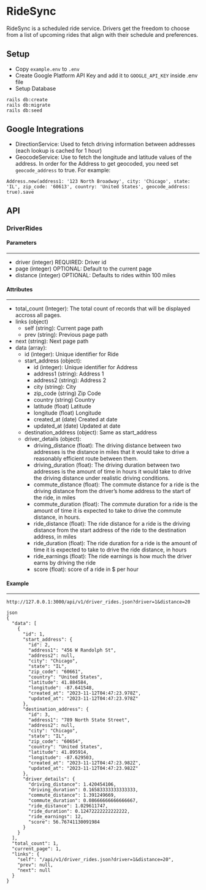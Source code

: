 # RideSync

RideSync is a scheduled ride service. Drivers get the freedom to choose from a list of upcoming rides that align with their schedule and preferences.

## Setup

- Copy `example.env` to `.env`
- Create Google Platform API Key and add it to  `GOOGLE_API_KEY` inside .env file
- Setup Database
```
rails db:create
rails db:migrate
rails db:seed
```

## Google Integrations

- DirectionService: Used to fetch driving information between addresses (each lookup is cached for 1 hour)
- GeocodeService: Use to fetch the longitude and latitude values of the address. In order for the Address to get geocoded, you need set `geocode_address` to true.  For example:
```
Address.new(address1: '123 North Broadway', city: 'Chicago', state: 'IL', zip_code: '60613', country: 'United States', geocode_address: true).save
```

## API

### DriverRides

#### Parameters
---
- driver (integer) REQUIRED:  Driver id
- page (integer) OPTIONAL: Default to the current page
- distance (integer) OPTIONAL: Defaults to rides within 100 miles

#### Attributes
---
- total_count (Integer): The total count of records that will be displayed accross all pages.
- links (object)
  - self (string): Current page path
  - prev (string): Previous page path
-  next (string): Next page path
- data (array):
  - id (integer): Unique identifier for Ride
  - start_address (object):
    - id (integer): Unique identifier for Address
    - address1 (string): Address 1
    - address2 (string): Address 2
    - city (string): City
    - zip_code (string) Zip Code
    - country (string) Country
    - latitude (float) Latitude
    - longitude (float) Longitude
    - created_at (date) Created at date
    - updated_at (date) Updated at date
  - destination_address (object): Same as start_address
  - driver_details (object):
    - driving_distance (float): The driving distance between two addresses is the distance in miles that it would take
to drive a reasonably efficient route between them.
    - driving_duration (float): The driving duration between two addresses is the amount of time in hours it would
take to drive the driving distance under realistic driving conditions.
    - commute_distance (float): The commute distance for a ride is the driving distance from the driver’s home address
to the start of the ride, in miles
    - commute_duration (float): The commute duration for a ride is the amount of time it is expected to take to drive the
commute distance, in hours.
    - ride_distance (float): The ride distance for a ride is the driving distance from the start address of the ride to
the destination address, in miles
    - ride_duration (float): The ride duration for a ride is the amount of time it is expected to take to drive the ride
distance, in hours
    - ride_earnings (float): The ride earnings is how much the driver earns by driving the ride
    - score (float): score of a ride in $ per hour


#### Example
---

```
http://127.0.0.1:3000/api/v1/driver_rides.json?driver=1&distance=20
```

```
json
{
  "data": [
    {
      "id": 1,
      "start_address": {
        "id": 2,
        "address1": "456 W Randolph St",
        "address2": null,
        "city": "Chicago",
        "state": "IL",
        "zip_code": "60661",
        "country": "United States",
        "latitude": 41.884584,
        "longitude": -87.641548,
        "created_at": "2023-11-12T04:47:23.978Z",
        "updated_at": "2023-11-12T04:47:23.978Z"
      },
      "destination_address": {
        "id": 3,
        "address1": "789 North State Street",
        "address2": null,
        "city": "Chicago",
        "state": "IL",
        "zip_code": "60654",
        "country": "United States",
        "latitude": 41.895914,
        "longitude": -87.629503,
        "created_at": "2023-11-12T04:47:23.982Z",
        "updated_at": "2023-11-12T04:47:23.982Z"
      },
      "driver_details": {
        "driving_distance": 1.420454106,
        "driving_duration": 0.16583333333333333,
        "commute_distance": 1.391249669,
        "commute_duration": 0.08666666666666667,
        "ride_distance": 1.029611747,
        "ride_duration": 0.12472222222222222,
        "ride_earnings": 12,
        "score": 56.76741130091984
      }
    }
  ],
  "total_count": 1,
  "current_page": 1,
  "links": {
    "self": "/api/v1/driver_rides.json?driver=1&distance=20",
    "prev": null,
    "next": null
  }
}
```
